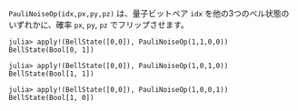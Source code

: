 `PauliNoiseOp(idx,px,py,pz)` は、量子ビットペア `idx` を他の3つのベル状態のいずれかに、確率 `px`, `py`, `pz` でフリップさせます。

```jldoctest
julia> apply!(BellState([0,0]), PauliNoiseOp(1,1,0,0))
BellState(Bool[0, 1])

julia> apply!(BellState([0,0]), PauliNoiseOp(1,0,1,0))
BellState(Bool[1, 1])

julia> apply!(BellState([0,0]), PauliNoiseOp(1,0,0,1))
BellState(Bool[1, 0])
```
